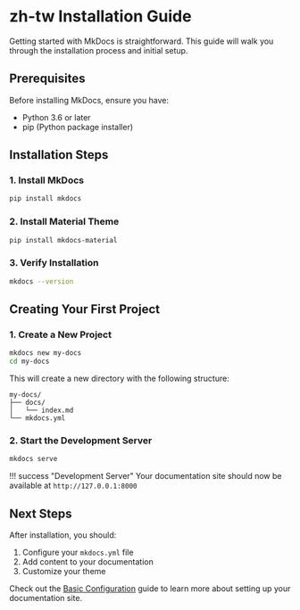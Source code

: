 # zh-tw Installation Guide

Getting started with MkDocs is straightforward. This guide will walk you through the installation process and initial setup.

## Prerequisites

Before installing MkDocs, ensure you have:

- Python 3.6 or later
- pip (Python package installer)

## Installation Steps

### 1. Install MkDocs

```bash
pip install mkdocs
```

### 2. Install Material Theme

```bash
pip install mkdocs-material
```

### 3. Verify Installation

```bash
mkdocs --version
```

## Creating Your First Project

### 1. Create a New Project

```bash
mkdocs new my-docs
cd my-docs
```

This will create a new directory with the following structure:

```
my-docs/
├── docs/
│   └── index.md
└── mkdocs.yml
```

### 2. Start the Development Server

```bash
mkdocs serve
```

!!! success "Development Server"
    Your documentation site should now be available at `http://127.0.0.1:8000`

## Next Steps

After installation, you should:

1. Configure your `mkdocs.yml` file
2. Add content to your documentation
3. Customize your theme

Check out the [Basic Configuration](basic-configuration.md) guide to learn more about setting up your documentation site.
